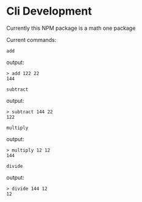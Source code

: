 # Cli Development

Currently this NPM package is a math one package

Current commands:

`add`

output:
```console
> add 122 22
144
```

`subtract`

output:
```console
> subtract 144 22
122
```

`multiply`

output:
```console
> multiply 12 12
144
```

`divide`

output:
```console
> divide 144 12
12
```

